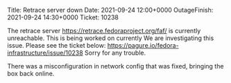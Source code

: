 Title: Retrace server down
Date: 2021-09-24 12:00+0000
OutageFinish: 2021-09-24 14:30+0000
Ticket: 10238

The retrace server https://retrace.fedoraproject.org/faf/ is currently unreachable.
This is being worked on currently 
We are investigating this issue. Please see the ticket below: 
https://pagure.io/fedora-infrastructure/issue/10238
Sorry for any trouble.

There was a misconfiguration in network config that was fixed, bringing the box back online.
